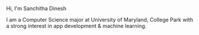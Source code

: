 Hi, I'm Sanchitha Dinesh

I am a Computer Science major at University of Maryland, College Park with a strong interest in app development & machine learning.

<!--
**SanchithaD/SanchithaD** is a ✨ _special_ ✨ repository because its `README.md` (this file) appears on your GitHub profile.

Here are some ideas to get you started:

- 🔭 I’m currently working on ...
- 🌱 I’m currently learning ...
- 👯 I’m looking to collaborate on ...
- 🤔 I’m looking for help with ...
- 💬 Ask me about ...
- 📫 How to reach me: ...
- 😄 Pronouns: ...
- ⚡ Fun fact: ...
-->
<!-- ![Sanchitha Dinesh's GitHub Stats](https://github-readme-stats.vercel.app/api?username=SanchithaD&show_icons=true&title_color=fff&icon_color=79ff97&text_color=9f9f9f&bg_color=151515&level=V) -->
